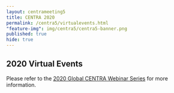 ```yaml
---
layout: centrameeting5
title: CENTRA 2020
permalink: /centra5/virtualevents.html
"feature-img": img/centra5/centra5-banner.png
published: true
hide: true
---
```


## 2020 Virtual Events

Please refer to the <a href="https://www.globalcentra.org/2020webinars/">2020 Global CENTRA Webinar Series</a> for more information. 
